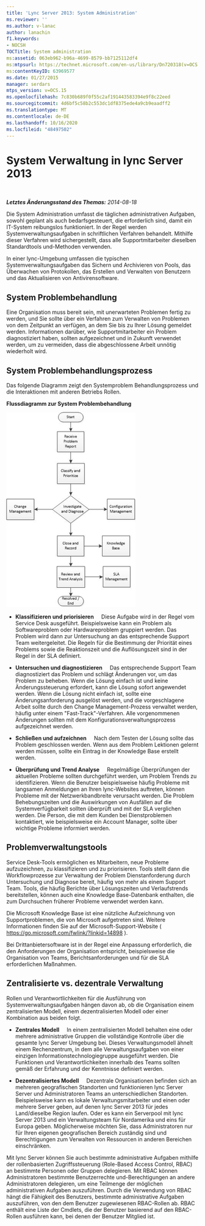 ```yaml
---
title: 'Lync Server 2013: System Administration'
ms.reviewer: ''
ms.author: v-lanac
author: lanachin
f1.keywords:
- NOCSH
TOCTitle: System administration
ms:assetid: 063eb962-b96a-4699-8579-bb7125112df4
ms:mtpsurl: https://technet.microsoft.com/en-us/library/Dn720318(v=OCS.15)
ms:contentKeyID: 63969577
ms.date: 01/27/2015
manager: serdars
mtps_version: v=OCS.15
ms.openlocfilehash: 7c830b689f0f55c2af191443583394e9f8c22eed
ms.sourcegitcommit: 4d6bf5c58b2c553dc1df8375ede4a9cb9eaadff2
ms.translationtype: MT
ms.contentlocale: de-DE
ms.lasthandoff: 10/16/2020
ms.locfileid: "48497502"
---
```

# <a name="system-administration-in-lync-server-2013"></a>System Verwaltung in lync Server 2013

<div data-xmlns="http://www.w3.org/1999/xhtml">

<div class="topic" data-xmlns="http://www.w3.org/1999/xhtml" data-msxsl="urn:schemas-microsoft-com:xslt" data-cs="https://msdn.microsoft.com/">

<div data-asp="https://msdn2.microsoft.com/asp">



</div>

<div id="mainSection">

<div id="mainBody">

<span> </span>

_**Letztes Änderungsstand des Themas:** 2014-08-18_

Die System Administration umfasst die täglichen administrativen Aufgaben, sowohl geplant als auch bedarfsgesteuert, die erforderlich sind, damit ein IT-System reibungslos funktioniert. In der Regel werden Systemverwaltungsaufgaben in schriftlichen Verfahren behandelt. Mithilfe dieser Verfahren wird sichergestellt, dass alle Supportmitarbeiter dieselben Standardtools und-Methoden verwenden.

In einer lync-Umgebung umfassen die typischen Systemverwaltungsaufgaben das Sichern und Archivieren von Pools, das Überwachen von Protokollen, das Erstellen und Verwalten von Benutzern und das Aktualisieren von Antivirensoftware.

<div>

## <a name="system-troubleshooting"></a>System Problembehandlung

Eine Organisation muss bereit sein, mit unerwarteten Problemen fertig zu werden, und Sie sollte über ein Verfahren zum Verwalten von Problemen von dem Zeitpunkt an verfügen, an dem Sie bis zu Ihrer Lösung gemeldet werden. Informationen darüber, wie Supportmitarbeiter ein Problem diagnostiziert haben, sollten aufgezeichnet und in Zukunft verwendet werden, um zu vermeiden, dass die abgeschlossene Arbeit unnötig wiederholt wird.

</div>

<div>

## <a name="system-troubleshooting-process"></a>System Problembehandlungsprozess

Das folgende Diagramm zeigt den Systemproblem Behandlungsprozess und die Interaktionen mit anderen Betriebs Rollen.

**Flussdiagramm zur System Problembehandlung**

![Flussdiagramm zur System Problembehandlung](images/Dn720318.869d0b89-6473-4b1f-9d90-59604b4b8e98(OCS.15).jpg "Flussdiagramm zur System Problembehandlung")

  - **Klassifizieren und priorisieren**     Diese Aufgabe wird in der Regel vom Service Desk ausgeführt. Beispielsweise kann ein Problem als Softwareproblem oder Hardwareproblem gruppiert werden. Das Problem wird dann zur Untersuchung an das entsprechende Support Team weitergeleitet. Die Regeln für die Bestimmung der Priorität eines Problems sowie die Reaktionszeit und die Auflösungszeit sind in der Regel in der SLA definiert.

  - **Untersuchen und diagnostizieren**     Das entsprechende Support Team diagnostiziert das Problem und schlägt Änderungen vor, um das Problem zu beheben. Wenn die Lösung einfach ist und keine Änderungssteuerung erfordert, kann die Lösung sofort angewendet werden. Wenn die Lösung nicht einfach ist, sollte eine Änderungsanforderung ausgelöst werden, und die vorgeschlagene Arbeit sollte durch den Change Management-Prozess verwaltet werden, häufig unter einem "Fast-Track"-Verfahren. Alle vorgenommenen Änderungen sollten mit dem Konfigurationsverwaltungsprozess aufgezeichnet werden.

  - **Schließen und aufzeichnen**     Nach dem Testen der Lösung sollte das Problem geschlossen werden. Wenn aus dem Problem Lektionen gelernt werden müssen, sollte ein Eintrag in der Knowledge Base erstellt werden.

  - **Überprüfung und Trend Analyse**     Regelmäßige Überprüfungen der aktuellen Probleme sollten durchgeführt werden, um Problem Trends zu identifizieren. Wenn die Benutzer beispielsweise häufig Probleme mit langsamen Anmeldungen an Ihren lync-Websites auftreten, können Probleme mit der Netzwerkbandbreite verursacht werden. Die Problem Behebungszeiten und die Auswirkungen von Ausfällen auf die Systemverfügbarkeit sollten überprüft und mit der SLA verglichen werden. Die Person, die mit dem Kunden bei Dienstproblemen kontaktiert, wie beispielsweise ein Account Manager, sollte über wichtige Probleme informiert werden.

</div>

<div>

## <a name="issue-management-tools"></a>Problemverwaltungstools

Service Desk-Tools ermöglichen es Mitarbeitern, neue Probleme aufzuzeichnen, zu klassifizieren und zu priorisieren. Tools stellt dann die Workflowprozesse zur Verwaltung der Problem Dienstanforderung durch Untersuchung und Diagnose bereit, häufig von mehr als einem Support Team. Tools, die häufig Berichte über Lösungszeiten und Verlaufstrends bereitstellen, können auch eine Knowledge Base-Datenbank enthalten, die zum Durchsuchen früherer Probleme verwendet werden kann.

Die Microsoft Knowledge Base ist eine nützliche Aufzeichnung von Supportproblemen, die von Microsoft aufgetreten sind. Weitere Informationen finden Sie auf der Microsoft-Support-Website ( <https://go.microsoft.com/fwlink/?linkid=14898> ).

Bei Drittanbietersoftware ist in der Regel eine Anpassung erforderlich, die den Anforderungen der Organisation entspricht, beispielsweise die Organisation von Teams, Berichtsanforderungen und für die SLA erforderlichen Maßnahmen.

</div>

<div>

## <a name="centralized-vs-decentralized-administration"></a>Zentralisierte vs. dezentrale Verwaltung

Rollen und Verantwortlichkeiten für die Ausführung von Systemverwaltungsaufgaben hängen davon ab, ob die Organisation einem zentralisierten Modell, einem dezentralisierten Modell oder einer Kombination aus beiden folgt.

  - **Zentrales Modell**     In einem zentralisierten Modell behalten eine oder mehrere administrative Gruppen die vollständige Kontrolle über die gesamte lync Server Umgebung bei. Dieses Verwaltungsmodell ähnelt einem Rechenzentrum, in dem alle Verwaltungsaufgaben von einer einzigen Informationstechnologiegruppe ausgeführt werden. Die Funktionen und Verantwortlichkeiten innerhalb des Teams sollten gemäß der Erfahrung und der Kenntnisse definiert werden.

  - **Dezentralisiertes Modell**     Dezentrale Organisationen befinden sich an mehreren geografischen Standorten und funktionieren lync Server Server und Administratoren Teams an unterschiedlichen Standorten. Beispielsweise kann es lokale Verwaltungsmitarbeiter und einen oder mehrere Server geben, auf denen lync Server 2013 für jedes Land/dieselbe Region laufen. Oder es kann ein Serverpool mit lync Server 2013 und ein Verwaltungsteam für Nordamerika und eins für Europa geben. Möglicherweise möchten Sie, dass Administratoren nur für Ihren eigenen geografischen Bereich zuständig sind und Berechtigungen zum Verwalten von Ressourcen in anderen Bereichen einschränken.

Mit lync Server können Sie auch bestimmte administrative Aufgaben mithilfe der rollenbasierten Zugriffssteuerung (Role-Based Access Control, RBAC) an bestimmte Personen oder Gruppen delegieren. Mit RBAC können Administratoren bestimmte Benutzerrechte und-Berechtigungen an andere Administratoren delegieren, um eine Teilmenge der möglichen administrativen Aufgaben auszuführen. Durch die Verwendung von RBAC hängt die Fähigkeit des Benutzers, bestimmte administrative Aufgaben auszuführen, von den dem Benutzer zugewiesenen RBAC-Rollen ab. RBAC enthält eine Liste der Cmdlets, die der Benutzer basierend auf den RBAC-Rollen ausführen kann, bei denen der Benutzer Mitglied ist.

</div>

</div>

<span> </span>

</div>

</div>

</div>

